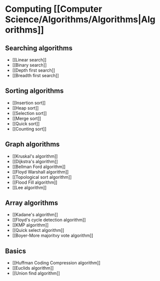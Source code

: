# Computing [[Computer Science/Algorithms/Algorithms|Algorithms]]
## Searching algorithms
* [[Linear search]]
* [[Binary search]]
* [[Depth first search]]
* [[Breadth first search]]
## Sorting algorithms
* [[Insertion sort]]
* [[Heap sort]]
* [[Selection sort]]
* [[Merge sort]]
* [[Quick sort]]
* [[Counting sort]]
## Graph algorithms
* [[Kruskal's algorithm]]
* [[Dijkstra's algorithm]]
* [[Bellman Ford algorithm]]
* [[Floyd Warshall algorithm]] 
* [[Topological sort algorithm]]
* [[Flood Fill algorithm]]
* [[Lee algorithm]]
## Array algorithms
* [[Kadane's algorithm]]
* [[Floyd's cycle detection algorithm]]
* [[KMP algorithm]]
* [[Quick select algorithm]]
* [[Boyer-More majoritvy vote algorithm]]
## Basics
* [[Huffman Coding Compression algorithm]]
* [[Euclids algorithm]]
* [[Union find algorithm]]

